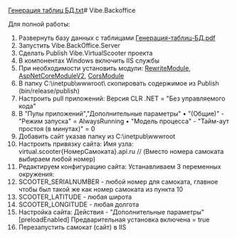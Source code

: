 [Генерация таблиц БД.txt](https://github.com/weazyq/Vibe/files/14935530/default.txt)# Vibe.Backoffice

Для полной работы:
1) Развернуть базу данных с таблицами [Генерация-таблиц-БД.pdf](https://github.com/weazyq/Vibe/files/14935541/-.-.pdf)
2) Запустить Vibe.BackOffice.Server
3) Сделать Publish Vibe.VirtualScooter проекта
4) В компонентах Windows включить IIS службы
5) При необходимости установить модули: [RewriteModule](https://www.iis.net/downloads/microsoft/url-rewrite), [AspNetCoreModuleV2](https://community.chocolatey.org/packages/dotnet-aspnetcoremodule-v2), [CorsModule](https://www.iis.net/downloads/microsoft/iis-cors-module)
6) В папку C:\inetpub\wwwroot\ скопировать содержимое из Publish (bin/release/publish)
7) Настроить pull приложений: Версия CLR .NET = "Без управляемого кода"
8) В "Пулы приложений","Дополнительные параметры"
• "(Общие)" - "Режим запуска" = AlwaysRunning
• "Модель процесса" - "Тайм-аут простоя (в минутах)" = 0
9) Добавить сайт указав папку из C:\inetpub\wwwroot
10) Настроить привязку сайта:
  Имя узла: virtual.scooter{НомерСамоката}.api.ru // (Вместо номера самоката выбираем любой номер)
11) Редактируем конфигурацию сайта:
  Устанавливаем 3 переменных окружения:
  1) SCOOTER_SERIALNUMBER - любой номер для самоката, главное чтобы был такой же как номер самоката из пункта 10
  2) SCOOTER_LATITUDE - любая широта
  3) SCOOTER_LONGITUDE - любая долгота
12) Настройка сайта:
Действия - "Дополнительные параметры"
[preloadEnabled] Предварительная установка включена = true
13) Перезапустить самокат (сайт) в IIS
